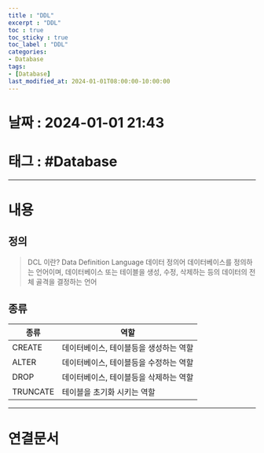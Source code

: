 ```yaml
---
title : "DDL"
excerpt : "DDL"
toc : true
toc_sticky : true
toc_label : "DDL"
categories:
- Database
tags:
- [Database]
last_modified_at: 2024-01-01T08:00:00-10:00:00
---
```


# 날짜 : 2024-01-01 21:43

# 태그 : #Database
---

# 내용

## 정의
> DCL 이란?
> Data Definition Language
> 데이터 정의어
> 데이터베이스를 정의하는 언어이며, 데이터베이스 또는 테이블을 생성, 수정, 삭제하는 등의 데이터의 전체 골격을 결정하는 언어

## 종류

| 종류 | 역할 |
| ---- | ---- |
| CREATE | 데이터베이스, 테이블등을 생성하는 역할 |
| ALTER | 데이터베이스, 테이블등을 수정하는 역할 |
| DROP | 데이터베이스, 테이블등을 삭제하는 역할 |
| TRUNCATE | 테이블을 초기화 시키는 역할 |

---

# 연결문서
